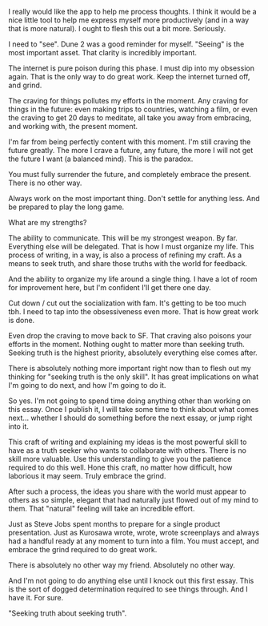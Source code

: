 I really would like the app to help me process thoughts. I think it would be a nice little tool to help me express myself more productively (and in a way that is more natural). I ought to flesh this out a bit more. Seriously.

I need to "see". Dune 2 was a good reminder for myself. "Seeing" is the most important asset. That clarity is incredibly important.

The internet is pure poison during this phase. I must dip into my obsession again. That is the only way to do great work. Keep the internet turned off, and grind.

The craving for things pollutes my efforts in the moment. Any craving for things in the future: even making trips to countries, watching a film, or even the craving to get 20 days to meditate, all take you away from embracing, and working with, the present moment.

I'm far from being perfectly content with this moment. I'm still craving the future greatly. The more I crave a future, any future, the more I will not get the future I want (a balanced mind). This is the paradox.

You must fully surrender the future, and completely embrace the present. There is no other way.

Always work on the most important thing. Don't settle for anything less. And be prepared to play the long game.

What are my strengths?

The ability to communicate. This will be my strongest weapon. By far. Everything else will be delegated. That is how I must organize my life. This process of writing, in a way, is also a process of refining my craft. As a means to seek truth, and share those truths with the world for feedback.

And the ability to organize my life around a single thing. I have a lot of room for improvement here, but I'm confident I'll get there one day.

Cut down / cut out the socialization with fam. It's getting to be too much tbh. I need to tap into the obsessiveness even more. That is how great work is done.

Even drop the craving to move back to SF. That craving also poisons your efforts in the moment. Nothing ought to matter more than seeking truth. Seeking truth is the highest priority, absolutely everything else comes after.

There is absolutely nothing more important right now than to flesh out my thinking for "seeking truth is the only skill". It has great implications on what I'm going to do next, and how I'm going to do it.

So yes. I'm not going to spend time doing anything other than working on this essay. Once I publish it, I will take some time to think about what comes next... whether I should do something before the next essay, or jump right into it.

This craft of writing and explaining my ideas is the most powerful skill to have as a truth seeker who wants to collaborate with others. There is no skill more valuable. Use this understanding to give you the patience required to do this well. Hone this craft, no matter how difficult, how laborious it may seem. Truly embrace the grind.

After such a process, the ideas you share with the world must appear to others as so simple, elegant that had naturally just flowed out of my mind to them. That "natural" feeling will take an incredible effort.

Just as Steve Jobs spent months to prepare for a single product presentation.
Just as Kurosawa wrote, wrote, wrote screenplays and always had a handful ready at any moment to turn into a film.
You must accept, and embrace the grind required to do great work.

There is absolutely no other way my friend. Absolutely no other way.

And I'm not going to do anything else until I knock out this first essay.
This is the sort of dogged determination required to see things through. And I have it. For sure.

"Seeking truth about seeking truth".